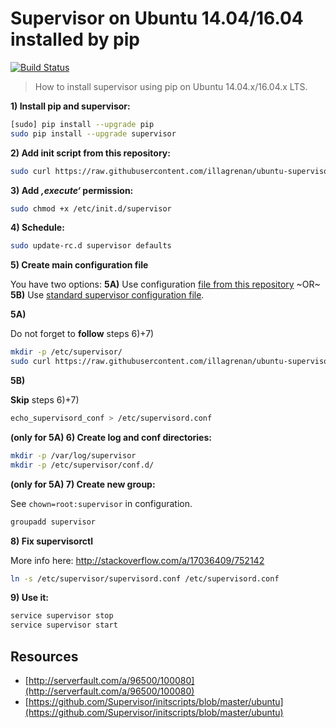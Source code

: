 # Supervisor on Ubuntu 14.04/16.04 installed by pip

[![Build Status](https://travis-ci.org/illagrenan/ubuntu-supervisor-configuration.svg?branch=master)](https://travis-ci.org/illagrenan/ubuntu-supervisor-configuration)

> How to install supervisor using pip on Ubuntu 14.04.x/16.04.x LTS. 

**1) Install pip and supervisor:**

```bash
[sudo] pip install --upgrade pip
sudo pip install --upgrade supervisor
```

**2) Add init script from this repository:**
```bash
sudo curl https://raw.githubusercontent.com/illagrenan/ubuntu-supervisor-configuration/master/supervisor.sh > /etc/init.d/supervisor
```

**3) Add *‚execute‘* permission:**

```bash
sudo chmod +x /etc/init.d/supervisor
```

**4) Schedule:**

```bash
sudo update-rc.d supervisor defaults
```

**5) Create main configuration file**

You have two options: **5A)** Use configuration [file from this repository](https://github.com/illagrenan/ubuntu-supervisor-configuration/blob/master/supervisord.conf) ~OR~ **5B)** Use [standard supervisor configuration file](http://supervisord.org/installing.html#creating-a-configuration-file).

**5A)**

Do not forget to **follow** steps 6)+7)

```bash
mkdir -p /etc/supervisor/
sudo curl https://raw.githubusercontent.com/illagrenan/ubuntu-supervisor-configuration/master/supervisord.conf > /etc/supervisor/supervisord.conf
```

**5B)**

**Skip** steps 6)+7)

```bash
echo_supervisord_conf > /etc/supervisord.conf
```

**(only for 5A) 6) Create log and conf directories:**

```bash
mkdir -p /var/log/supervisor
mkdir -p /etc/supervisor/conf.d/
```

**(only for 5A) 7) Create new group:**

See `chown=root:supervisor` in configuration.

```bash
groupadd supervisor
```

**8) Fix supervisorctl**

More info here: http://stackoverflow.com/a/17036409/752142

```bash
ln -s /etc/supervisor/supervisord.conf /etc/supervisord.conf
```

**9) Use it:**

```bash
service supervisor stop
service supervisor start
```

## Resources

* [http://serverfault.com/a/96500/100080](http://serverfault.com/a/96500/100080)
* [https://github.com/Supervisor/initscripts/blob/master/ubuntu](https://github.com/Supervisor/initscripts/blob/master/ubuntu)
